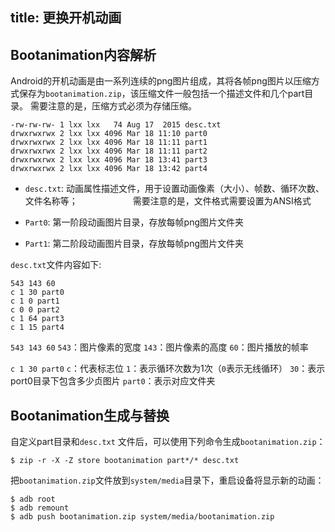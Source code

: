 title: 更换开机动画
---

## Bootanimation内容解析

Android的开机动画是由一系列连续的png图片组成，其将各帧png图片以压缩方式保存为`bootanimation.zip`，该压缩文件一般包括一个描述文件和几个part目录。
需要注意的是，压缩方式必须为存储压缩。

```
-rw-rw-rw- 1 lxx lxx   74 Aug 17  2015 desc.txt
drwxrwxrwx 2 lxx lxx 4096 Mar 18 11:10 part0
drwxrwxrwx 2 lxx lxx 4096 Mar 18 11:11 part1
drwxrwxrwx 2 lxx lxx 4096 Mar 18 11:11 part2
drwxrwxrwx 2 lxx lxx 4096 Mar 18 13:41 part3
drwxrwxrwx 2 lxx lxx 4096 Mar 18 13:42 part4
```

* `desc.txt`: 动画属性描述文件，用于设置动画像素（大小）、帧数、循环次数、文件名称等；
　　　　　　需要注意的是，文件格式需要设置为ANSI格式

* `Part0`: 第一阶段动画图片目录，存放每帧png图片文件夹

* `Part1`: 第二阶段动画图片目录，存放每帧png图片文件夹


`desc.txt`文件内容如下:

```
543 143 60
c 1 30 part0
c 1 0 part1
c 0 0 part2
c 1 64 part3
c 1 15 part4
```
`543 143 60`
`543`：图片像素的宽度
`143`：图片像素的高度
`60`：图片播放的帧率

`c 1 30 part0`
`c`：代表标志位
`1`：表示循环次数为1次（`0`表示无线循环）
`30`：表示port0目录下包含多少贞图片
`part0`：表示对应文件夹

## Bootanimation生成与替换

自定义part目录和`desc.txt` 文件后，可以使用下列命令生成`bootanimation.zip`：

```
$ zip -r -X -Z store bootanimation part*/* desc.txt
``` 
把`bootanimation.zip`文件放到`system/media`目录下，重启设备将显示新的动画：

```
$ adb root
$ adb remount
$ adb push bootanimation.zip system/media/bootanimation.zip
```

